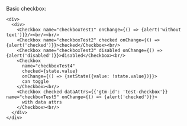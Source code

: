 Basic checkbox:

    <div>
      <div>
        <Checkbox name="checkboxTest1" onChange={() => {alert('without text')}}/><br/><br/>
        <Checkbox name="checkboxTest2" checked onChange={() => {alert('checked')}}>checked</Checkbox><br/>
        <Checkbox name="checkboxTest3" disabled onChange={() => {alert('disabled')}}>disabled</Checkbox><br/>
        <Checkbox
          name="checkboxTest4"
          checked={state.value}
          onChange={() => {setState({value: !state.value})}}>
          can toggle
        </Checkbox><br/>
        <Checkbox checked dataAttrs={{'gtm-id': 'test-checkbox'}} name="checkboxTest5" onChange={() => {alert('checked')}}>
          with data attrs
        </Checkbox><br/>
      </div>
    </div>
